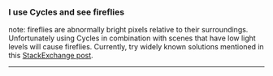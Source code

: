 

### I use Cycles and see fireflies
note:  fireflies are abnormally bright pixels relative to their surroundings.
Unfortunately using Cycles in combination with scenes that have low light levels will cause fireflies. Currently, try widely known solutions mentioned in this [StackExchange post](https://blender.stackexchange.com/questions/1703/how-to-reduce-fireflies-in-cycles).

** **